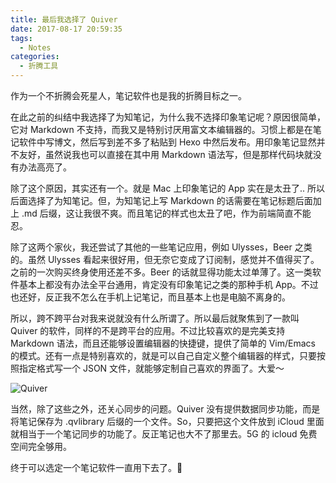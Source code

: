 ```yaml
---
title: 最后我选择了 Quiver
date: 2017-08-17 20:59:35
tags:
  - Notes
categories:
  - 折腾工具
---
```


作为一个不折腾会死星人，笔记软件也是我的折腾目标之一。

在此之前的纠结中我选择了为知笔记，为什么我不选择印象笔记呢？原因很简单，它对 Markdown 不支持，而我又是特别讨厌用富文本编辑器的。习惯上都是在笔记软件中写博文，然后写到差不多了粘贴到 Hexo 中然后发布。用印象笔记显然并不友好，虽然说我也可以直接在其中用 Markdown 语法写，但是那样代码块就没有办法高亮了。

<!--more-->

除了这个原因，其实还有一个。就是 Mac 上印象笔记的 App 实在是太丑了.. 所以后面选择了为知笔记。但，为知笔记上写 Markdown 的话需要在笔记标题后面加上 .md 后缀，这让我很不爽。而且笔记的样式也太丑了吧，作为前端简直不能忍。

除了这两个家伙，我还尝试了其他的一些笔记应用，例如 Ulysses，Beer 之类的。虽然 Ulysses 看起来很好用，但无奈它变成了订阅制，感觉并不值得买了。之前的一次购买终身使用还差不多。Beer 的话就显得功能太过单薄了。这一类软件基本上都没有办法全平台通用，肯定没有印象笔记之类的那种手机 App。不过也还好，反正我不怎么在手机上记笔记，而且基本上也是电脑不离身的。

所以，跨不跨平台对我来说就没有什么所谓了。所以最后就聚焦到了一款叫 Quiver 的软件，同样的不是跨平台的应用。不过比较喜欢的是完美支持 Markdown 语法，而且还能够设置编辑器的快捷键，提供了简单的 Vim/Emacs 的模式。还有一点是特别喜欢的，就是可以自己自定义整个编辑器的样式，只要按照指定格式写一个 JSON 文件，就能够定制自己喜欢的界面了。大爱～

![Quiver](http://ahonn-me.oss-cn-beijing.aliyuncs.com/images/hldce.jpg)

当然，除了这些之外，还关心同步的问题。Quiver 没有提供数据同步功能，而是将笔记保存为 .qvlibrary 后缀的一个文件。So，只要把这个文件放到 iCloud 里面就相当于一个笔记同步的功能了。反正笔记也大不了那里去。5G 的 icloud 免费空间完全够用。

终于可以选定一个笔记软件一直用下去了。😬
